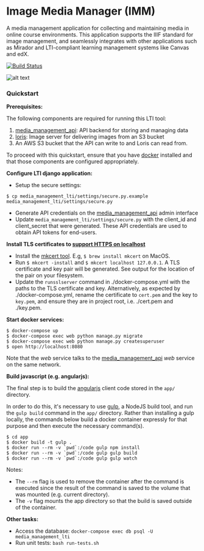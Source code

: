 # Image Media Manager (IMM)

A media management application for collecting and maintaining media in online course environments. This application supports the IIIF standard for image management, and seamlessly integrates with other applications such as Mirador and LTI-compliant learning management systems like Canvas and edX.


[![Build Status](https://travis-ci.org/Harvard-ATG/media_management_lti.svg)](https://travis-ci.org/Harvard-ATG/media_management_lti)

![alt text](https://github.com/Harvard-ATG/media_management_lti/blob/master/docs/IMM_HAM2.gif "IIIF Demo")

### Quickstart

**Prerequisites:**

The following components are required for running this LTI tool:

1. [media_management_api](https://github.com/Harvard-ATG/media_management_api): API backend for storing and managing data
2. [loris](https://github.com/harvard-atg/loris): Image server for delivering images from an S3 bucket
3. An AWS S3 bucket that the API can write to and Loris can read from. 

To proceed with this quickstart, ensure that you have [docker](https://www.docker.com/) installed and that those components are configured appropriately. 

**Configure LTI django application:**

- Setup the secure settings:

```
$ cp media_management_lti/settings/secure.py.example media_management_lti/settings/secure.py
```

- Generate API credentials on the [media_management_api](https://github.com/Harvard-ATG/media_management_api)  admin interface
- Update `media_management_lti/settings/secure.py` with the client_id and client_secret that were generated. These API credentials are used to obtain API tokens for end-users.

**Install TLS certificates to [support HTTPS on localhost](https://blog.filippo.io/mkcert-valid-https-certificates-for-localhost/)**
- Install the [mkcert tool](https://github.com/FiloSottile/mkcert). E.g, `$ brew install mkcert` on MacOS.
- Run `$ mkcert -install` and `$ mkcert localhost 127.0.0.1`. A TLS certificate and key pair will be generated. See output for the location of the pair on your filesystem.
- Update the `runsslserver` command in ./docker-compose.yml with the paths to the TLS certificate and key. Alternatively, as expected by ./docker-compose.yml, rename the certificate to `cert.pem` and the key to `key.pem`, and ensure they are in project root, i.e. ./cert.pem and ./key.pem.

**Start docker services:**

```
$ docker-compose up
$ docker-compose exec web python manage.py migrate
$ docker-compose exec web python manage.py createsuperuser
$ open http://localhost:8080
```

Note that the _web_ service talks to the [media_management_api](https://github.com/Harvard-ATG/media_management_api) 
_web_ service on the same network. 

**Build javascript (e.g. angularjs):**

The final step is to build the [angularjs](https://angularjs.org/) client code stored in the `app/` directory. 

In order to do this, it's necessary to use [gulp](https://gulpjs.com/), a NodeJS build tool, and run the `gulp build`
command in the `app/` directory. Rather than installing a gulp locally, the commands below build a docker container
expressly for that purpose and then execute the necessary command(s).

```
$ cd app
$ docker build -t gulp .
$ docker run --rm -v `pwd`:/code gulp npm install
$ docker run --rm -v `pwd`:/code gulp gulp build
$ docker run --rm -v `pwd`:/code gulp gulp watch
```

Notes:

- The `--rm` flag is used to remove the container after the command is executed since the result of the command is saved
to the volume that was mounted (e.g. current directory).
- The `-v` flag mounts the app directory so that the build is saved outside of the container.

**Other tasks:**

- Access the database: `docker-compose exec db psql -U media_management_lti`
- Run unit tests: `bash run-tests.sh`


